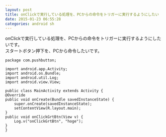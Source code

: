 ```yaml
---
layout: post
title: onClickで実行している処理を、PCからの命令をトリガーに実行するようにしたい
date: 2015-01-23 06:55:28
categories: android sh
---
```

<!-- {% raw %} -->
<p>onClickで実行している処理を、PCからの命令をトリガーに実行するようにしたいです。<br>
スタートボタン押下を、PCから命令したいです。</p>

<pre><code>package com.pushbutton;

import android.app.Activity;
import android.os.Bundle;
import android.util.Log;
import android.view.View;

public class MainActivity extends Activity {
@Override
public void onCreate(Bundle savedInstanceState) {
    super.onCreate(savedInstanceState);
    setContentView(R.layout.main);
}
public void onClickGrtBtn(View v) {
    Log.v("onClickGrtBtn", "hoge");
}
}
</code></pre>
<!-- {% endraw %} -->
